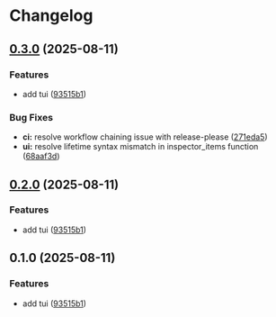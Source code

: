 # Changelog

## [0.3.0](https://github.com/seofernando25/sergw/compare/v0.2.0...v0.3.0) (2025-08-11)


### Features

* add tui ([93515b1](https://github.com/seofernando25/sergw/commit/93515b175af5eb0a41f9c82d690555b41a43f2af))


### Bug Fixes

* **ci:** resolve workflow chaining issue with release-please ([271eda5](https://github.com/seofernando25/sergw/commit/271eda5fafc1a1e125d0f06ade5b203dd56817f0))
* **ui:** resolve lifetime syntax mismatch in inspector_items function ([68aaf3d](https://github.com/seofernando25/sergw/commit/68aaf3d0cc1d67b468338fcd359293327efd17d8))

## [0.2.0](https://github.com/seofernando25/sergw/compare/v0.1.0...v0.2.0) (2025-08-11)


### Features

* add tui ([93515b1](https://github.com/seofernando25/sergw/commit/93515b175af5eb0a41f9c82d690555b41a43f2af))

## 0.1.0 (2025-08-11)


### Features

* add tui ([93515b1](https://github.com/seofernando25/sergw/commit/93515b175af5eb0a41f9c82d690555b41a43f2af))
